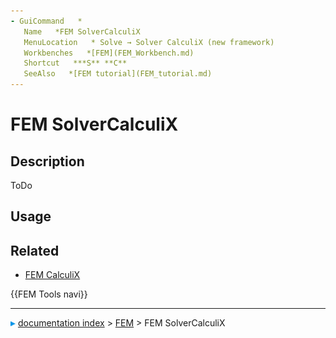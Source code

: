 ```yaml
---
- GuiCommand   *
   Name   *FEM SolverCalculiX
   MenuLocation   * Solve → Solver CalculiX (new framework)
   Workbenches   *[FEM](FEM_Workbench.md)
   Shortcut   ***S** **C**
   SeeAlso   *[FEM tutorial](FEM_tutorial.md)
---
```


# FEM SolverCalculiX

## Description

ToDo

## Usage

## Related

-   [FEM CalculiX](FEM_CalculiX.md)




 {{FEM Tools navi}}



---
![](images/Right_arrow.png) [documentation index](../README.md) > [FEM](Category_FEM.md) > FEM SolverCalculiX
